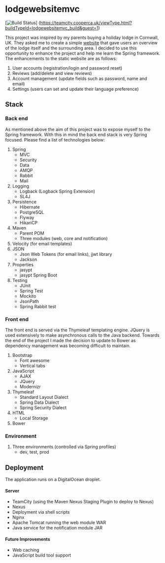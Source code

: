 # lodgewebsitemvc

[![Build Status](https://teamcity.cooperca.uk/app/rest/builds/buildType:id:lodgewebsitemvc_build/statusIcon)]
(https://teamcity.cooperca.uk/viewType.html?buildTypeId=lodgewebsitemvc_build&guest=1)


This project was inspired by my parents buying a holiday lodge in Cornwall, UK. They asked me to create a simple <a href="https://github.com/charliecooper45/lodgewebsite">website</a> that gave users an overview of the lodge itself and the surrounding area. I decided to use this opportunity to enhance the project and help me learn the Spring framework. The enhancements to the static website are as follows:

1. User accounts (registration/login and password reset)
2. Reviews (add/delete and view reviews)
3. Account management (update fields such as password, name and email)
4. Settings (users can set and update their language preference)

## Stack
### Back end
As mentioned above the aim of this project was to expose myself to the Spring framework. With this in mind the back end stack is very Spring focused. Please find a list of technologies below:

1. Spring
    * MVC
    * Security
    * Data
    * AMQP
    * Rabbit
    * Mail
2. Logging
    * Logback (Logback Spring Extension)
    * SL4J
3. Persistence
    * Hibernate
    * PostgreSQL
    * Flyway
    * HikariCP
4. Maven
    * Parent POM
    * Three modules (web, core and notification)
5. Velocity (for email templates)
6. JSON
    * Json Web Tokens (for email links), jjwt library
    * Jackson
7. Properties
    * jasypt
    * jasypt Spring Boot
8. Testing
    * JUnit
    * Spring Test
    * Mockito
    * JsonPath
    * Spring Rabbit test

### Front end
The front end is served via the Thymeleaf templating engine. JQuery is used extensively to make asynchronous calls to the Java backend. Towards the end of the project I made the decision to update to Bower as dependency management was becoming difficult to maintain.

1. Bootstrap
    * Font awesome
    * Vertical tabs
2. JavaScript
    * AJAX
    * JQuery
    * Modernizr
3. Thymeleaf
    * Standard Layout Dialect
    * Spring Data Dialect
    * Spring Security Dialect
4. HTML
    * Local Storage
5. Bower

### Environment
1. Three environments (controlled via Spring profiles)
    * dev, test, prod

## Deployment
The application runs on a DigitalOcean droplet.

#### Server
- TeamCity (using the Maven Nexus Staging Plugin to deploy to Nexus)
- Nexus
- Deployment via shell scripts
- Nginx 
- Apache Tomcat running the web module WAR
- Java service for the notification module JAR

#### Future Improvements
- Web caching
- JavaScript build tool support

